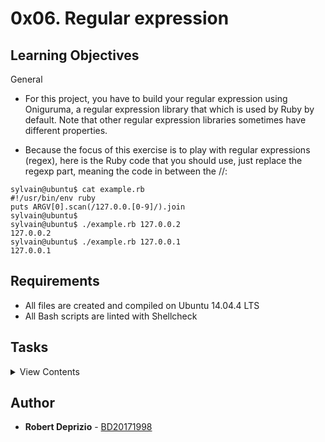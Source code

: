 # 0x06. Regular expression

## Learning Objectives

General

- For this project, you have to build your regular expression using Oniguruma, a regular expression library that which is used by Ruby by default. Note that other regular expression libraries sometimes have different properties.

- Because the focus of this exercise is to play with regular expressions (regex), here is the Ruby code that you should use, just replace the regexp part, meaning the code in between the //:

```
sylvain@ubuntu$ cat example.rb
#!/usr/bin/env ruby
puts ARGV[0].scan(/127.0.0.[0-9]/).join
sylvain@ubuntu$
sylvain@ubuntu$ ./example.rb 127.0.0.2
127.0.0.2
sylvain@ubuntu$ ./example.rb 127.0.0.1
127.0.0.1
```

## Requirements

- All files are created and compiled on Ubuntu 14.04.4 LTS
- All Bash scripts are linted with Shellcheck

## Tasks

<details>
<summary>View Contents</summary>

### [0. Simply matching Holberton](./0-simply_match_holberton.rb)

<p align="center">
  <img src="https://i.imgur.com/nqBDR90.png">
</p>

### [1. Repetition Token #0](./1-repetition_token_0.rb)

<p align="center">
  <img src="https://i.imgur.com/bv1m1F4.png">
</p>

### [2. Repetition Token #1](./2-repetition_token_1.rb)

<p align="center">
  <img src="https://i.imgur.com/k98KSnA.png">
</p>

### [3. Repetition Token #2](./3-repetition_token_2.rb)

<p align="center">
  <img src="https://i.imgur.com/mtbx0XK.png">
</p>

### [4. Repetition Token #3](./4-repetition_token_3.rb)

<p align="center">
  <img src="https://i.imgur.com/4nfuinl.png">
</p>

### [5. Not quite HBTN yet](./5-beginning_and_end.rb)

- The regular expression must be exactly matching a string that starts with h ends with n and can have any single character in between
- Using the project instructions, create a Ruby script that accepts one argument and pass it to a regular expression matching method

```
sylvain@ubuntu$ ./5-beginning_and_end.rb 'hn' | cat -e
$
sylvain@ubuntu$ ./5-beginning_and_end.rb 'hbn' | cat -e
hbn$
sylvain@ubuntu$ ./5-beginning_and_end.rb 'hbtn' | cat -e
$
sylvain@ubuntu$ ./5-beginning_and_end.rbb 'h8n' | cat -e
h8n$
```

### [6. Call me maybe](./6-phone_number.rb)

- The regular expression must match a 10 digit phone number

```
sylvain@ubuntu$ ./6-phone_number.rb 4155049898 | cat -e
4155049898$
sylvain@ubuntu$ ./6-phone_number.rb " 4155049898" | cat -e
$
sylvain@ubuntu$ ./6-phone_number.rb "415 504 9898" | cat -e
$
sylvain@ubuntu$ ./6-phone_number.rb "415-504-9898" | cat -e
$
```

### [7. OMG WHY ARE YOU SHOUTING?](./7-OMG_WHY_ARE_YOU_SHOUTING.rb)

- The regular expression must be only matching: capital letters

```
sylvain@ubuntu$ ./7-OMG_WHY_ARE_YOU_SHOUTING.rb "I realLy hOpe VancouvEr posseSs Yummy Soft vAnilla Dupper Mint Ice Nutella cream" | cat -e
ILOVESYSADMIN$
sylvain@ubuntu$ ./7-OMG_WHY_ARE_YOU_SHOUTING.rb "WHAT do you SAY?" | cat -e
WHATSAY$
sylvain@ubuntu$ ./7-OMG_WHY_ARE_YOU_SHOUTING.rb "cannot read you" | cat -e
$
```

### [8. Textme](./100-textme.rb)

- For this task, you’ll be taking over Guillaume’s responsibilities: one afternoon, a TextMe VoIP Engineer comes to you and explains she wants to run some statistics on the TextMe app text messages transactions.

- Requirements:

  - Your script should output: [SENDER],[RECEIVER],[FLAGS]
  - The sender phone number or name (including country code if present)
  - The receiver phone number or name (including country code if present)
  - The flags that were used

```
$ ./100-textme.rb 'Feb 1 11:00:00 ip-10-0-0-11 mdr: 2016-02-01 11:00:00 Receive SMS [SMSC:SYBASE1] [SVC:] [ACT:] [BINF:] [FID:] [from:Google] [to:+16474951758] [flags:-1:0:-1:0:-1] [msg:127:This planet has - or rather had - a problem, which was this: most of the people on it were unhappy for pretty much of the time.] [udh:0:]'
Google,+16474951758,-1:0:-1:0:-1
$
$
$ ./100-textme.rb 'Feb 1 11:00:00 ip-10-0-64-10 mdr: 2016-02-01 11:00:00 Receive SMS [SMSC:SYBASE2] [SVC:] [ACT:] [BINF:] [FID:] [from:+17272713208] [to:+19172319348] [flags:-1:0:-1:0:-1] [msg:136:Orbiting this at a distance of roughly ninety-two million miles is an utterly insignificant little blue green planet whose ape-descended] [udh:0:]'
+17272713208,+19172319348,-1:0:-1:0:-1
$
$ ./100-textme.rb 'Feb 1 11:00:00 ip-10-0-64-11 mdr: 2016-02-01 11:00:00 Sent SMS [SMSC:SYBASE1] [SVC:backendtextme] [ACT:] [BINF:] [FID:] [from:18572406905] [to:14022180266] [flags:-1:0:-1:-1:-1] [msg:136:Far out in the uncharted backwaters of the unfashionable end of the western spiral arm of the Galaxy lies a small unregarded yellow sun.] [udh:0:]'
18572406905,14022180266,-1:0:-1:-1:-1
$
$
$ ./100-textme.rb 'Feb 1 11:00:00 ip-10-0-64-11 mdr: 2016-02-01 11:00:00 Sent SMS [SMSC:SYBASE1] [SVC:backendtextme] [ACT:] [BINF:] [FID:] [from:12392190384] [to:19148265919] [flags:-1:0:-1:-1:-1] [msg:99:life forms are so amazingly primitive that they still think digital watches are a pretty neat idea.] [udh:0:]'
12392190384,19148265919,-1:0:-1:-1:-1
```

</details>


## Author
* **Robert Deprizio** - [BD20171998](https://github.com/BD20171998)
